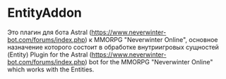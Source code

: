 # EntityAddon
Это плагин для бота Astral (https://www.neverwinter-bot.com/forums/index.php) к MMORPG "Neverwinter Online", основное назначение которого состоит в обработке внутриигровых сущностей (Entity)
Plugin for the Astral (https://www.neverwinter-bot.com/forums/index.php) bot for the MMORPG "Neverwinter Online" which works with the Entities.
